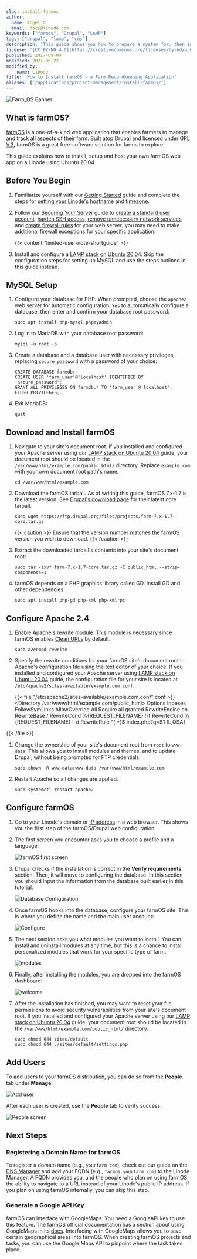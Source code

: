 ```yaml
---
slug: install-farmos
author:
  name: Angel G
  email: docs@linode.com
keywords: ["farmos", "Drupal", "LAMP"]
tags: ["drupal", "lamp", "cms"]
description: 'This guide shows you how to prepare a system for, then install and set up the agribusiness management web app, farmOS.'
license: '[CC BY-ND 4.0](https://creativecommons.org/licenses/by-nd/4.0)'
published: 2017-09-09
modified: 2021-06-22
modified_by:
    name: Linode
title: 'How to Install farmOS - a Farm Recordkeeping Application'
aliases: ['/applications/project-management/install-farmos/']
---
```


![Farm_OS Banner](FarmOS.png)

## What is farmOS?

[farmOS](http://farmos.org/) is a one-of-a-kind web application that enables farmers to manage and track all aspects of their farm. Built atop Drupal and licensed under [GPL V.3](https://www.gnu.org/licenses/gpl-3.0.en.html), farmOS is a great free-software solution for farms to explore.

This guide explains how to install, setup and host your own farmOS web app on a Linode using Ubuntu 20.04.

## Before You Begin

1.  Familiarize yourself with our [Getting Started](/docs/guides/getting-started) guide and complete the steps for [setting your Linode's hostname](/docs/guides/getting-started/#set-the-hostname) and [timezone](/docs/guides/getting-started/#set-the-timezone).

1.  Follow our [Securing Your Server](/docs/guides/securing-your-server) guide to [create a standard user account](/docs/guides/set-up-and-secure/#add-a-limited-user-account), [harden SSH access](/docs/guides/set-up-and-secure/#harden-ssh-access), [remove unnecessary network services](/docs/guides/set-up-and-secure/#remove-unused-network-facing-services) and [create firewall rules](/docs/guides/set-up-and-secure/#configure-a-firewall) for your web server; you may need to make additional firewall exceptions for your specific application.

    {{< content "limited-user-note-shortguide" >}}

1.  Install and configure a [LAMP stack on Ubuntu 20.04](/docs/guides/how-to-install-a-lamp-stack-on-ubuntu-20-04/). Skip the configuration steps for setting up MySQL and use the steps outlined in this guide instead.

## MySQL Setup

1.  Configure your database for PHP. When prompted, choose the `apache2` web server for automatic configuration, `Yes` to automatically configure a database, then enter and confirm your database root password:

        sudo apt install php-mysql phpmyadmin

1.  Log in to MariaDB with your database root password:

        mysql -u root -p

1.  Create a database and a database user with necessary privileges, replacing `secure_password` with a password of your choice:

        CREATE DATABASE farmdb;
        CREATE USER 'farm_user'@'localhost' IDENTIFIED BY 'secure_password';
        GRANT ALL PRIVILEGES ON farmdb.* TO 'farm_user'@'localhost';
        FLUSH PRIVILEGES;


1.  Exit MariaDB:

        quit

## Download and Install farmOS

1.  Navigate to your site's document root. If you installed and configured your Apache server using our [LAMP stack on Ubuntu 20.04](/docs/guides/how-to-install-a-lamp-stack-on-ubuntu-20-04/) guide, your document root should be located in the `/var/www/html/example.com/public_html/` directory. Replace `example.com` with your own document root path's name.

        cd /var/www/html/example.com

1.  Download the farmOS tarball. As of writing this guide, farmOS 7.x-1.7 is the latest version. See [Drupal's download page](https://www.drupal.org/project/farm) for their latest core tarball.

        sudo wget https://ftp.drupal.org/files/projects/farm-7.x-1.7-core.tar.gz

    {{< caution >}}
Ensure that the version number matches the farmOS version you wish to download.
{{< /caution >}}

1.  Extract the downloaded tarball's contents into your site's document root:

        sudo tar -zxvf farm-7.x-1.7-core.tar.gz -C public_html --strip-components=1

1.  farmOS depends on a PHP graphics library called GD. Install GD and other dependencies:

        sudo apt install php-gd php-xml php-xmlrpc

## Configure Apache 2.4

1.  Enable Apache's [rewrite module](https://httpd.apache.org/docs/current/mod/mod_rewrite.html). This module is necessary since farmOS enables [Clean URLs](https://www.drupal.org/getting-started/clean-urls) by default.

        sudo a2enmod rewrite

1.  Specify the rewrite conditions for your farmOS site's document root in Apache's configuration file using the text editor of your choice. If you installed and configured your Apache server using [LAMP stack on Ubuntu 20.04](/docs/guides/how-to-install-a-lamp-stack-on-ubuntu-20-04/) guide, the configuration file for your site is located at `/etc/apache2/sites-available/example.com.conf`.

    {{< file "/etc/apache2/sites-available/example.com.conf" conf >}}
<Directory /var/www/html/example.com/public_html>
    Options Indexes FollowSymLinks
    AllowOverride All
    Require all granted
      RewriteEngine on
      RewriteBase /
      RewriteCond %{REQUEST_FILENAME} !-f
      RewriteCond %{REQUEST_FILENAME} !-d
      RewriteRule ^(.*)$ index.php?q=$1 [L,QSA]
</Directory>
{{< /file >}}

1.  Change the ownership of your site's document root from `root` to `www-data`. This allows you to install modules and themes, and to update Drupal, without being prompted for FTP credentials.

        sudo chown -R www-data:www-data /var/www/html/example.com

1.  Restart Apache so all changes are applied.

        sudo systemctl restart apache2

## Configure farmOS

1.  Go to your Linode's domain or [IP address](/docs/guides/find-your-linodes-ip-address) in a web browser. This shows you the first step of the farmOS/Drupal web configuration.

1.  The first screen you encounter asks you to choose a profile and a language:

    ![farmOS first screen](firstscreen.png)

1.  Drupal checks if the installation is correct in the **Verify requirements** section. Then, it will move to configuring the database. In this section you should input the information from the database built earlier in this tutorial:

    ![Database Configuration](second.png)

1.  Once farmOS hooks into the database, configure your farmOS site. This is where you define the name and the main user account:

    ![Configure](configure.png)

1.  The next section asks you what modules you want to install. You can install and uninstall modules at any time, but this is a chance to install personalized modules that work for your specific type of farm.

    ![modules](modules.png)

1.  Finally, after installing the modules, you are dropped into the farmOS dashboard:

    ![welcome](welcome.png)

1.  After the installation has finished, you may want to reset your file permissions to avoid security vulnerabilities from your site's document root. If you installed and configured your Apache server using our [LAMP stack on Ubuntu 20.04](/docs/guides/how-to-install-a-lamp-stack-on-ubuntu-20-04/) guide, your document root should be located in the `/var/www/html/example.com/public_html/` directory:

        sudo chmod 644 sites/default
        sudo chmod 644 ./sites/default/settings.php

## Add Users

To add users to your farmOS distribution, you can do so from the **People** tab under **Manage**.

  ![Add user](Adduser.png)

After each user is created, use the **People** tab to verify success:

  ![People screen](peoplescreen.png)

## Next Steps

### Registering a Domain Name for farmOS

To register a domain name (e.g., `yourfarm.com`), check out our guide on the [DNS Manager](/docs/guides/dns-manager/) and add your FQDN (e.g., `farmos.yourfarm.com`) to the Linode Manager. A FQDN provides you, and the people who plan on using farmOS, the ability to navigate to a URL instead of your Linode's public IP address. If you plan on using farmOS internally, you can skip this step.

### Generate a Google API Key

farmOS can interface with GoogleMaps. You need a GoogleAPI key to use this feature. The farmOS official documentation has a section about using GoogleMaps in its [docs](https://farmos.org/hosting/apikeys/). Interfacing with GoogleMaps allows you to save certain geographical areas into farmOS. When creating farmOS projects and tasks, you can use the Google Maps API to pinpoint where the task takes place.

